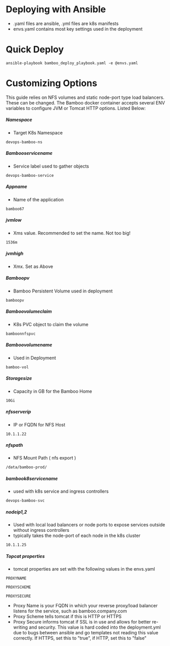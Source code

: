 # Deploying with Ansible
* .yaml files are ansible, .yml files are k8s manifests
* envs.yaml contains most key settings used in the deployment


# Quick Deploy
```ansible-playbook bamboo_deploy_playbook.yaml -e @envs.yaml```

# Customizing Options
This guide relies on NFS volumes and static node-port type load balancers. These can be changed. The Bamboo docker container accepts several ENV variables to configure JVM or Tomcat HTTP options. Listed Below:


##### Namespace
* Target K8s Namespace

```devops-bamboo-ns```

##### Bambooservicename
* Service label used to gather objects 

```devops-bamboo-service```

##### Appname
* Name of the application 

```bamboo67```

##### jvmlow
* Xms value. Recommended to set the name. Not too big!

```1536m```

##### jvmhigh
* Xmx. Set as Above

##### Bamboopv
* Bamboo Persistent Volume used in deployment

```bamboopv```

##### Bamboovolumeclaim
* K8s PVC object to claim the volume

```bamboonnfspvc```

##### Bamboovolumename
* Used in Deployment

```bamboo-vol```

##### Storagesize
* Capacity in GB for the Bamboo Home 

```10Gi```

##### nfsserverip
* IP or FQDN for NFS Host

```10.1.1.22```

##### nfspath
* NFS Mount Path ( nfs export )

```/data/bamboo-prod/```

##### bambook8servicename
* used with k8s service and ingress controllers

```devops-bamboo-svc```

##### nodeip1,2
* Used with local load balancers or node ports to expose services outside without ingress controllers
* typically takes the node-port of each node in the k8s cluster

```10.1.1.25```

##### Topcat properties
* tomcat properties are set with the following values in the envs.yaml

```PROXYNAME```


```PROXYSCHEME```


```PROXYSECURE```


* Proxy Name is your FQDN in which your reverse proxy/load balancer listens for the service, such as bamboo.company.com
* Proxy Scheme tells tomcat if this is HTTP or HTTPS
* Proxy Secure informs tomcat if SSL is in use and allows for better re-writing and security. This value is hard coded into the deployment.yml due to bugs between ansible and go templates not reading this value correctly. If HTTPS, set this to "true", if HTTP, set this to "false"
